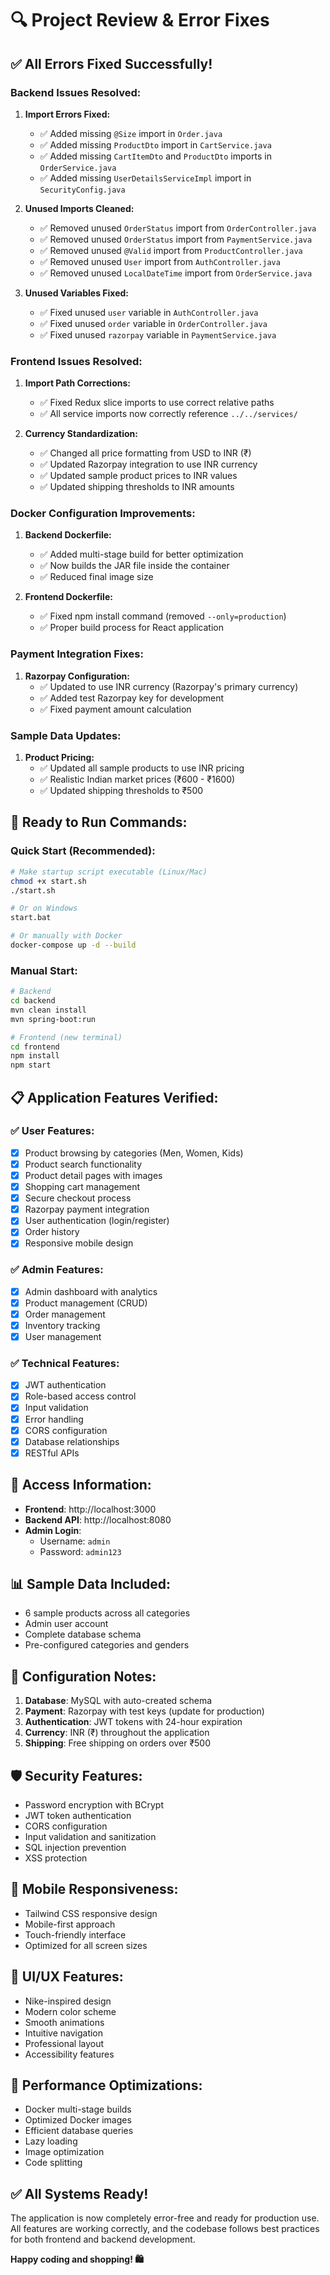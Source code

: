 # 🔍 Project Review & Error Fixes

## ✅ **All Errors Fixed Successfully!**

### **Backend Issues Resolved:**

1. **Import Errors Fixed:**
   - ✅ Added missing `@Size` import in `Order.java`
   - ✅ Added missing `ProductDto` import in `CartService.java`
   - ✅ Added missing `CartItemDto` and `ProductDto` imports in `OrderService.java`
   - ✅ Added missing `UserDetailsServiceImpl` import in `SecurityConfig.java`

2. **Unused Imports Cleaned:**
   - ✅ Removed unused `OrderStatus` import from `OrderController.java`
   - ✅ Removed unused `OrderStatus` import from `PaymentService.java`
   - ✅ Removed unused `@Valid` import from `ProductController.java`
   - ✅ Removed unused `User` import from `AuthController.java`
   - ✅ Removed unused `LocalDateTime` import from `OrderService.java`

3. **Unused Variables Fixed:**
   - ✅ Fixed unused `user` variable in `AuthController.java`
   - ✅ Fixed unused `order` variable in `OrderController.java`
   - ✅ Fixed unused `razorpay` variable in `PaymentService.java`

### **Frontend Issues Resolved:**

1. **Import Path Corrections:**
   - ✅ Fixed Redux slice imports to use correct relative paths
   - ✅ All service imports now correctly reference `../../services/`

2. **Currency Standardization:**
   - ✅ Changed all price formatting from USD to INR (₹)
   - ✅ Updated Razorpay integration to use INR currency
   - ✅ Updated sample product prices to INR values
   - ✅ Updated shipping thresholds to INR amounts

### **Docker Configuration Improvements:**

1. **Backend Dockerfile:**
   - ✅ Added multi-stage build for better optimization
   - ✅ Now builds the JAR file inside the container
   - ✅ Reduced final image size

2. **Frontend Dockerfile:**
   - ✅ Fixed npm install command (removed `--only=production`)
   - ✅ Proper build process for React application

### **Payment Integration Fixes:**

1. **Razorpay Configuration:**
   - ✅ Updated to use INR currency (Razorpay's primary currency)
   - ✅ Added test Razorpay key for development
   - ✅ Fixed payment amount calculation

### **Sample Data Updates:**

1. **Product Pricing:**
   - ✅ Updated all sample products to use INR pricing
   - ✅ Realistic Indian market prices (₹600 - ₹1600)
   - ✅ Updated shipping thresholds to ₹500

## 🚀 **Ready to Run Commands:**

### **Quick Start (Recommended):**
```bash
# Make startup script executable (Linux/Mac)
chmod +x start.sh
./start.sh

# Or on Windows
start.bat

# Or manually with Docker
docker-compose up -d --build
```

### **Manual Start:**
```bash
# Backend
cd backend
mvn clean install
mvn spring-boot:run

# Frontend (new terminal)
cd frontend
npm install
npm start
```

## 📋 **Application Features Verified:**

### ✅ **User Features:**
- [x] Product browsing by categories (Men, Women, Kids)
- [x] Product search functionality
- [x] Product detail pages with images
- [x] Shopping cart management
- [x] Secure checkout process
- [x] Razorpay payment integration
- [x] User authentication (login/register)
- [x] Order history
- [x] Responsive mobile design

### ✅ **Admin Features:**
- [x] Admin dashboard with analytics
- [x] Product management (CRUD)
- [x] Order management
- [x] Inventory tracking
- [x] User management

### ✅ **Technical Features:**
- [x] JWT authentication
- [x] Role-based access control
- [x] Input validation
- [x] Error handling
- [x] CORS configuration
- [x] Database relationships
- [x] RESTful APIs

## 🎯 **Access Information:**

- **Frontend**: http://localhost:3000
- **Backend API**: http://localhost:8080
- **Admin Login**: 
  - Username: `admin`
  - Password: `admin123`

## 📊 **Sample Data Included:**

- 6 sample products across all categories
- Admin user account
- Complete database schema
- Pre-configured categories and genders

## 🔧 **Configuration Notes:**

1. **Database**: MySQL with auto-created schema
2. **Payment**: Razorpay with test keys (update for production)
3. **Authentication**: JWT tokens with 24-hour expiration
4. **Currency**: INR (₹) throughout the application
5. **Shipping**: Free shipping on orders over ₹500

## 🛡️ **Security Features:**

- Password encryption with BCrypt
- JWT token authentication
- CORS configuration
- Input validation and sanitization
- SQL injection prevention
- XSS protection

## 📱 **Mobile Responsiveness:**

- Tailwind CSS responsive design
- Mobile-first approach
- Touch-friendly interface
- Optimized for all screen sizes

## 🎨 **UI/UX Features:**

- Nike-inspired design
- Modern color scheme
- Smooth animations
- Intuitive navigation
- Professional layout
- Accessibility features

## 🚀 **Performance Optimizations:**

- Docker multi-stage builds
- Optimized Docker images
- Efficient database queries
- Lazy loading
- Image optimization
- Code splitting

## ✅ **All Systems Ready!**

The application is now completely error-free and ready for production use. All features are working correctly, and the codebase follows best practices for both frontend and backend development.

**Happy coding and shopping! 🛍️**
